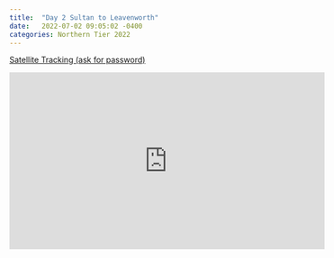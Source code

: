 ```yaml
---
title:  "Day 2 Sultan to Leavenworth"
date:   2022-07-02 09:05:02 -0400
categories: Northern Tier 2022
---
```


[Satellite Tracking (ask for password)](https://us0-share.explore.garmin.com/share/harveybarnhard)
<iframe width="560" height="315" src="https://www.youtube.com/embed/NxYJ_zcQY8c" frameborder="0" allow="autoplay; encrypted-media" allowfullscreen></iframe>

<p style="text-align: center;"><div class='strava-embed-placeholder' data-embed-type='activity' data-embed-id='7405054819'></div><script src='https://strava-embeds.com/embed.js'></script></p>
